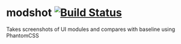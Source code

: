 # modshot [![Build Status](https://travis-ci.org/eBay/modshot.svg)](https://travis-ci.org/eBay/modshot)
Takes screenshots of UI modules and compares with baseline using PhantomCSS
